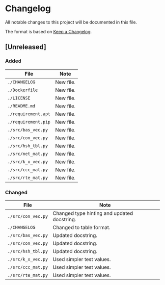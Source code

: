 # Changelog

All notable changes to this project will be documented in this file.

The format is based on [Keep a Changelog](https://keepachangelog.com/en/1.1.0).

## [Unreleased]

### Added

| File                 | Note |
| ----                 | ---- |
| `./CHANGELOG`        | New file. |
| `./Dockerfile`       | New file. |
| `./LICENSE`          | New file. |
| `./README.md`        | New file. |
| `./requirement.apt`  | New file. |
| `./requirement.pip`  | New file. |
| `./src/bas_vec.py`   | New file. |
| `./src/con_vec.py`   | New file. |
| `./src/hsh_tbl.py`   | New file. |
| `./src/net_mat.py`   | New file. |
| `./src/k_x_vec.py`   | New file. |
| `./src/ccc_mat.py`   | New file. |
| `./src/rte_mat.py`   | New file. |

### Changed

| File                 | Note |
| ----                 | ---- |
| `./src/con_vec.py`   | Changed type hinting and updated docstring. |
| `./CHANGELOG`        | Changed to table format. |
| `./src/bas_vec.py`   | Updated docstring. |
| `./src/con_vec.py`   | Updated docstring. |
| `./src/hsh_tbl.py`   | Updated docstring. |
| `./src/k_x_vec.py`   | Used simpler test values. |
| `./src/ccc_mat.py`   | Used simpler test values. |
| `./src/rte_mat.py`   | Used simpler test values. |


